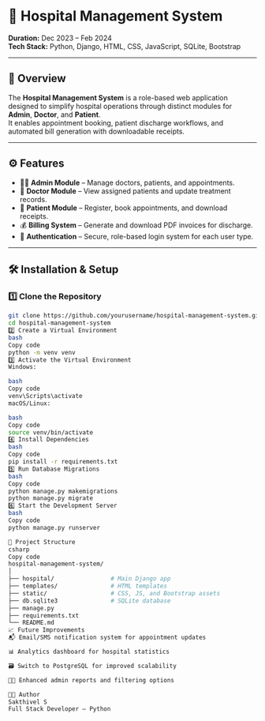 # 🏥 Hospital Management System  

**Duration:** Dec 2023 – Feb 2024  
**Tech Stack:** Python, Django, HTML, CSS, JavaScript, SQLite, Bootstrap  

---

## 📖 Overview  

The **Hospital Management System** is a role-based web application designed to simplify hospital operations through distinct modules for **Admin**, **Doctor**, and **Patient**.  
It enables appointment booking, patient discharge workflows, and automated bill generation with downloadable receipts.  

---

## ⚙️ Features  

- 👨‍⚕️ **Admin Module** – Manage doctors, patients, and appointments.  
- 🧾 **Doctor Module** – View assigned patients and update treatment records.  
- 🧍 **Patient Module** – Register, book appointments, and download receipts.  
- 💰 **Billing System** – Generate and download PDF invoices for discharge.  
- 🔐 **Authentication** – Secure, role-based login system for each user type.  

---

## 🛠️ Installation & Setup  

### 1️⃣ Clone the Repository  
```bash
git clone https://github.com/yourusername/hospital-management-system.git
cd hospital-management-system
2️⃣ Create a Virtual Environment
bash
Copy code
python -m venv venv
3️⃣ Activate the Virtual Environment
Windows:

bash
Copy code
venv\Scripts\activate
macOS/Linux:

bash
Copy code
source venv/bin/activate
4️⃣ Install Dependencies
bash
Copy code
pip install -r requirements.txt
5️⃣ Run Database Migrations
bash
Copy code
python manage.py makemigrations
python manage.py migrate
6️⃣ Start the Development Server
bash
Copy code
python manage.py runserver

🧰 Project Structure
csharp
Copy code
hospital-management-system/
│
├── hospital/                # Main Django app
├── templates/               # HTML templates
├── static/                  # CSS, JS, and Bootstrap assets
├── db.sqlite3               # SQLite database
├── manage.py
├── requirements.txt
└── README.md
📈 Future Improvements
📬 Email/SMS notification system for appointment updates

📊 Analytics dashboard for hospital statistics

🗃️ Switch to PostgreSQL for improved scalability

🧑‍💼 Enhanced admin reports and filtering options

👨‍💻 Author
Sakthivel S
Full Stack Developer – Python